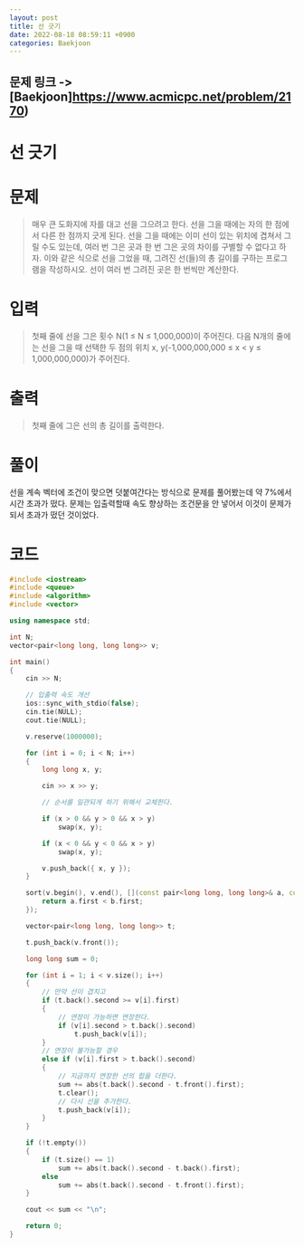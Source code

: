 ```yaml
---
layout: post
title: 선 긋기
date: 2022-08-18 08:59:11 +0900
categories: Baekjoon
---
```


## 문제 링크 -> [Baekjoon]https://www.acmicpc.net/problem/2170)
# 선 긋기

# 문제
> 매우 큰 도화지에 자를 대고 선을 그으려고 한다. 선을 그을 때에는 자의 한 점에서 다른 한 점까지 긋게 된다. 선을 그을 때에는 이미 선이 있는 위치에 겹쳐서 그릴 수도 있는데, 여러 번 그은 곳과 한 번 그은 곳의 차이를 구별할 수 없다고 하자.
이와 같은 식으로 선을 그었을 때, 그려진 선(들)의 총 길이를 구하는 프로그램을 작성하시오. 선이 여러 번 그려진 곳은 한 번씩만 계산한다.

# 입력
> 첫째 줄에 선을 그은 횟수 N(1 ≤ N ≤ 1,000,000)이 주어진다. 다음 N개의 줄에는 선을 그을 때 선택한 두 점의 위치 x, y(-1,000,000,000 ≤ x < y ≤ 1,000,000,000)가 주어진다.

# 출력
> 첫째 줄에 그은 선의 총 길이를 출력한다.

# 풀이
선을 계속 벡터에 조건이 맞으면 덧붙여간다는 방식으로 문제를 풀어봤는데 약 7%에서 시간 초과가 떴다. 문제는 입출력할때 속도 향상하는 조건문을 안 넣어서 이것이 문제가 되서 초과가 떴던 것이었다.

# 코드
```c++
#include <iostream>
#include <queue>
#include <algorithm>
#include <vector>

using namespace std;

int N;
vector<pair<long long, long long>> v;

int main()
{
	cin >> N;

    // 입출력 속도 개선
	ios::sync_with_stdio(false);
	cin.tie(NULL);
	cout.tie(NULL);

	v.reserve(1000000);

	for (int i = 0; i < N; i++)
	{
		long long x, y;

		cin >> x >> y;

        // 순서를 일관되게 하기 위해서 교체한다.

		if (x > 0 && y > 0 && x > y)
			swap(x, y);

		if (x < 0 && y < 0 && x > y)
			swap(x, y);

		v.push_back({ x, y });
	}

	sort(v.begin(), v.end(), [](const pair<long long, long long>& a, const pair<long long, long long>& b) {
		return a.first < b.first;
	});

	vector<pair<long long, long long>> t;

	t.push_back(v.front());

	long long sum = 0;

	for (int i = 1; i < v.size(); i++)
	{
        // 만약 선이 겹치고
		if (t.back().second >= v[i].first)
		{
            // 연장이 가능하면 연장한다.
			if (v[i].second > t.back().second)
				t.push_back(v[i]);
		}
        // 연장이 불가능할 경우
		else if (v[i].first > t.back().second)
		{
            // 지금까지 연장한 선의 합을 더한다.
			sum += abs(t.back().second - t.front().first);
			t.clear();
            // 다시 선을 추가한다.
			t.push_back(v[i]);
		}
	}

	if (!t.empty())
	{
		if (t.size() == 1)
			sum += abs(t.back().second - t.back().first);
		else
			sum += abs(t.back().second - t.front().first);
	}

	cout << sum << "\n";

	return 0;
}
```
